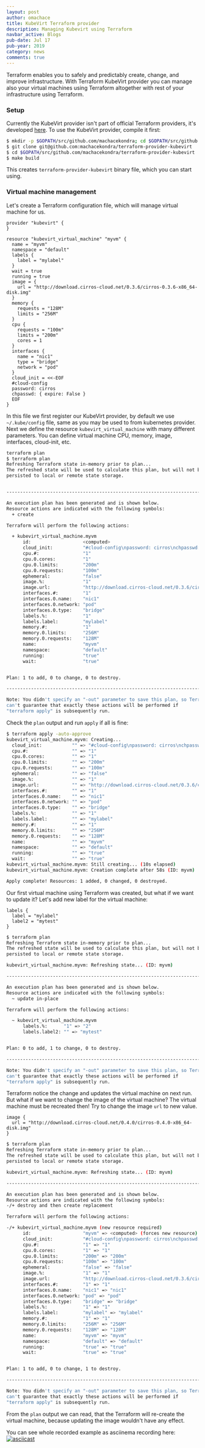 ```yaml
---
layout: post
author: omachace
title: KubeVirt Terraform provider
description: Managing Kubevirt using Terraform
navbar_active: Blogs
pub-date: Jul 17
pub-year: 2019
category: news
comments: true
---
```


Terraform enables you to safely and predictably create, change, and improve infrastructure. With Terraform KubeVirt provider
you can manage also your virtual machines using Terraform altogether with rest of your infrastructure using Terraform.

### Setup

Currently the KubeVirt provider isn't part of official Terraform providers, it's developed [here](https://github.com/machacekondra/terraform-provider-kubevirt).
To use the KubeVirt provider, compile it first:

```bash
$ mkdir -p $GOPATH/src/github.com/machacekondra; cd $GOPATH/src/github.com/machacekondra
$ git clone git@github.com:machacekondra/terraform-provider-kubevirt
$ cd $GOPATH/src/github.com/machacekondra/terraform-provider-kubevirt
$ make build
```

This creates `terraform-provider-kubevirt` binary file, which you can start using.

### Virtual machine management

Let's create a Terraform configuration file, which will manage virtual machine for us.

```
provider "kubevirt" {
}

resource "kubevirt_virtual_machine" "myvm" {
  name = "myvm"
  namespace = "default"
  labels {
    label = "mylabel"
  }
  wait = true
  running = true
  image = {
    url = "http://download.cirros-cloud.net/0.3.6/cirros-0.3.6-x86_64-disk.img"
  }
  memory {
    requests = "128M"
    limits = "256M"
  }
  cpu {
    requests = "100m"
    limits = "200m"
    cores = 1
  }
  interfaces {
    name = "nic1"
    type = "bridge"
    network = "pod"
  }
  cloud_init = <<-EOF
  #cloud-config
  password: cirros
  chpasswd: { expire: False }
  EOF
}
```

In this file we first register our KubeVirt provider, by default we use `~/.kube/config` file, same as you may be used to from kubernetes provider.
Next we define the resource `kubevirt_virtual_machine` with many different parameters. You can define virtual machine CPU, memory, image, interfaces, cloud-init, etc.


```bash
terraform plan
$ terraform plan
Refreshing Terraform state in-memory prior to plan...
The refreshed state will be used to calculate this plan, but will not be
persisted to local or remote state storage.


------------------------------------------------------------------------

An execution plan has been generated and is shown below.
Resource actions are indicated with the following symbols:
  + create

Terraform will perform the following actions:

  + kubevirt_virtual_machine.myvm
      id:                   <computed>
      cloud_init:           "#cloud-config\npassword: cirros\nchpasswd: { expire: False }\n"
      cpu.#:                "1"
      cpu.0.cores:          "1"
      cpu.0.limits:         "200m"
      cpu.0.requests:       "100m"
      ephemeral:            "false"
      image.%:              "1"
      image.url:            "http://download.cirros-cloud.net/0.3.6/cirros-0.3.6-x86_64-disk.img"
      interfaces.#:         "1"
      interfaces.0.name:    "nic1"
      interfaces.0.network: "pod"
      interfaces.0.type:    "bridge"
      labels.%:             "1"
      labels.label:         "mylabel"
      memory.#:             "1"
      memory.0.limits:      "256M"
      memory.0.requests:    "128M"
      name:                 "myvm"
      namespace:            "default"
      running:              "true"
      wait:                 "true"


Plan: 1 to add, 0 to change, 0 to destroy.

------------------------------------------------------------------------

Note: You didn't specify an "-out" parameter to save this plan, so Terraform
can't guarantee that exactly these actions will be performed if
"terraform apply" is subsequently run.
```

Check the `plan` output and run `apply` if all is fine:

```bash
$ terraform apply -auto-approve
kubevirt_virtual_machine.myvm: Creating...
  cloud_init:           "" => "#cloud-config\npassword: cirros\nchpasswd: { expire: False }\n"
  cpu.#:                "" => "1"
  cpu.0.cores:          "" => "1"
  cpu.0.limits:         "" => "200m"
  cpu.0.requests:       "" => "100m"
  ephemeral:            "" => "false"
  image.%:              "" => "1"
  image.url:            "" => "http://download.cirros-cloud.net/0.3.6/cirros-0.3.6-x86_64-disk.img"
  interfaces.#:         "" => "1"
  interfaces.0.name:    "" => "nic1"
  interfaces.0.network: "" => "pod"
  interfaces.0.type:    "" => "bridge"
  labels.%:             "" => "1"
  labels.label:         "" => "mylabel"
  memory.#:             "" => "1"
  memory.0.limits:      "" => "256M"
  memory.0.requests:    "" => "128M"
  name:                 "" => "myvm"
  namespace:            "" => "default"
  running:              "" => "true"
  wait:                 "" => "true"
kubevirt_virtual_machine.myvm: Still creating... (10s elapsed)
kubevirt_virtual_machine.myvm: Creation complete after 58s (ID: myvm)

Apply complete! Resources: 1 added, 0 changed, 0 destroyed.
```

Our first virtual machine using Terraform was created, but what if we want to update it?
Let's add new label for the virtual machine:


```
labels {
  label = "mylabel"
  label2 = "mytest"
}
```

```bash
$ terraform plan
Refreshing Terraform state in-memory prior to plan...
The refreshed state will be used to calculate this plan, but will not be
persisted to local or remote state storage.

kubevirt_virtual_machine.myvm: Refreshing state... (ID: myvm)

------------------------------------------------------------------------

An execution plan has been generated and is shown below.
Resource actions are indicated with the following symbols:
  ~ update in-place

Terraform will perform the following actions:

  ~ kubevirt_virtual_machine.myvm
      labels.%:      "1" => "2"
      labels.label2: "" => "mytest"


Plan: 0 to add, 1 to change, 0 to destroy.

------------------------------------------------------------------------

Note: You didn't specify an "-out" parameter to save this plan, so Terraform
can't guarantee that exactly these actions will be performed if
"terraform apply" is subsequently run.
```

Terraform notice the change and updates the virtual machine on next run.
But what if we want to change the image of the virtual machine? The virtual machine must be recreated then!
Try to change the image `url` to new value.

```
image {
  url = "http://download.cirros-cloud.net/0.4.0/cirros-0.4.0-x86_64-disk.img"
}
```

```bash
$ terraform plan
Refreshing Terraform state in-memory prior to plan...
The refreshed state will be used to calculate this plan, but will not be
persisted to local or remote state storage.

kubevirt_virtual_machine.myvm: Refreshing state... (ID: myvm)

------------------------------------------------------------------------

An execution plan has been generated and is shown below.
Resource actions are indicated with the following symbols:
-/+ destroy and then create replacement

Terraform will perform the following actions:

-/+ kubevirt_virtual_machine.myvm (new resource required)
      id:                   "myvm" => <computed> (forces new resource)
      cloud_init:           "#cloud-config\npassword: cirros\nchpasswd: { expire: False }\n" => "#cloud-config\npassword: cirros\nchpasswd: { expire: False }\n"
      cpu.#:                "1" => "1"
      cpu.0.cores:          "1" => "1"
      cpu.0.limits:         "200m" => "200m"
      cpu.0.requests:       "100m" => "100m"
      ephemeral:            "false" => "false"
      image.%:              "1" => "1"
      image.url:            "http://download.cirros-cloud.net/0.3.6/cirros-0.3.6-x86_64-disk.img" => "http://download.cirros-cloud.net/0.4.0/cirros-0.4.0-x86_64-disk.img" (forces new resource)
      interfaces.#:         "1" => "1"
      interfaces.0.name:    "nic1" => "nic1"
      interfaces.0.network: "pod" => "pod"
      interfaces.0.type:    "bridge" => "bridge"
      labels.%:             "1" => "1"
      labels.label:         "mylabel" => "mylabel"
      memory.#:             "1" => "1"
      memory.0.limits:      "256M" => "256M"
      memory.0.requests:    "128M" => "128M"
      name:                 "myvm" => "myvm"
      namespace:            "default" => "default"
      running:              "true" => "true"
      wait:                 "true" => "true"


Plan: 1 to add, 0 to change, 1 to destroy.

------------------------------------------------------------------------

Note: You didn't specify an "-out" parameter to save this plan, so Terraform
can't guarantee that exactly these actions will be performed if
"terraform apply" is subsequently run.
```

From the `plan` output we can read, that the Terraform will re-create the virtual machine, because
updating the image wouldn't have any effect.

You can see whole recorded example as asciinema recording here: [![asciicast](https://asciinema.org/a/257590.svg)](https://asciinema.org/a/257590)
